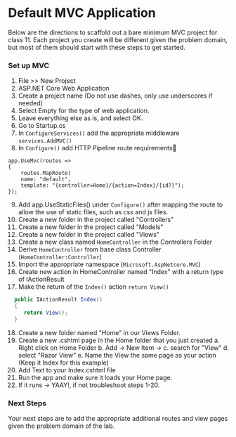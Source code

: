 # Default MVC Application

Below are the directions to scaffold out a bare minimum MVC project for class 11. Each project you create will be different given the problem domain, but most of them should start with these steps to get started. 

### Set up MVC
1. File >> New Project
2. ASP.NET Core Web Application
3. Create a project name (Do not use dashes, only use underscores if needed)
4. Select Empty for the type of web application.
5. Leave everything else as is, and select OK.
6. Go to Startup.cs
7. In `ConfigureServices()` add the appropriate middleware `services.AddMVC()`
8. In `Configure()` add HTTP Pipeline route requirements

```
app.UseMvc(routes =>
{
	routes.MapRoute(
	name: "default",
	template: "{controller=Home}/{action=Index}/{id?}");
});
```

9. Add app.UseStaticFiles() under `Configure()` after mapping the route to allow the use of static files, such as css and js files.
10. Create a new folder in the project called "Controllers"
11. Create a new folder in the project called "Models"
12. Create a new folder in the project called "Views"
13. Create a new class named `HomeController` in the Controllers Folder
14. Derive `HomeController` from base class Controller (`HomeController:Controller`)
15. Import the appropriate namespace (`Microsoft.AspNetcore.MVC`)
16. Create new action in HomeController named "Index" with a return type of IActionResult
17. Make the return of the `Index()` action `return View()`

```csharp
  public IActionResult Index()
  {
     return View();
  }
```

18. Create a new folder named "Home" in our Views Folder.
19. Create a new .cshtml page in the Home folder that you just created
	a. Right click on Home Folder
	b. Add -> New Item ->
	c. search for "View" 
	d. select "Razor View"
	e. Name the View the same page as your action (Keep it Index for this example)
20. Add Text to your Index.cshtml file
21. Run the app and make sure it loads your Home page.
22. If it runs -> YAAY!, if not troubleshoot steps 1-20.

### Next Steps

Your next steps are to add the appropriate additional routes and view pages given the problem domain of the lab.
